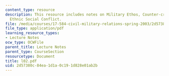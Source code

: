 ```yaml
---
content_type: resource
description: This resource includes notes on Military Ethos, Counter-critique, and
  Ethnic Social Conflict.
file: /media/courses/17-584-civil-military-relations-spring-2003/2d57380c84ea1d1a0c191d828e01ab2b_l02.pdf
file_type: application/pdf
learning_resource_types:
- Lecture Notes
ocw_type: OCWFile
parent_title: Lecture Notes
parent_type: CourseSection
resourcetype: Document
title: l02.pdf
uid: 2d57380c-84ea-1d1a-0c19-1d828e01ab2b
---
```

